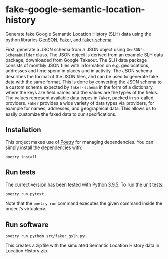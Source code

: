 # fake-google-semantic-location-history

Generate fake Google Semantic Location History (SLH) data using the python libraries [GenSON](https://pypi.org/project/genson/), [Faker](https://github.com/joke2k/faker), and [faker-schema](https://pypi.org/project/faker-schema/).

First, generate a JSON schema from a JSON object using `GenSON's SchemaBuilder` class. The JSON object is derived from an example SLH data package, downloaded from Google Takeout. The SLH data package consists of monthly JSON files with information on e.g. geolocations, addresses and time spend in places and in activity. The JSON schema describes the format of the JSON files, and can be used to generate fake data with the same format. This is done by converting the JSON schema to a custom schema expected by `faker-schema` in the form of a dictionary, where the keys are field names and the values are the types of the fields. The values represent available data types in `Faker`, packed in so-called providers. `Faker` provides a wide variety of data types via providers, for example for names, addresses, and geographical data. This allows us to easily customize the faked data to our specifications.

## Installation
This project makes use of [Poetry](https://python-poetry.org/) for managing dependencies. You can simply install the dependencies with: 

`poetry install`

## Run tests
The currect version has been tested with Python 3.9.5. To run the unit tests:

`poetry run pytest`

Note that the `poetry run` command executes the given command inside the project’s virtualenv.

## Run software
`poetry run python src/faker_gslh.py`

This creates a zipfile with the simulated Semantic Location History data in Location History.zip.
